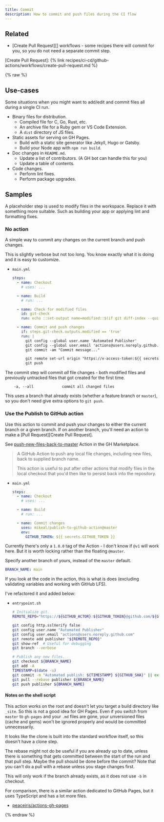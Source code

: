```yaml
---
title: Commit
description: How to commit and push files during the CI flow
---
```



## Related

- [Create Pull Request][] workflows - some recipes there will commit for you, so you do not need a separate commit step.

[Create Pull Request]: {% link recipes/ci-cd/github-actions/workflows/create-pull-request.md %}


{% raw %}


## Use-cases

Some situations when you might want to add/edit and commit files all during a single CI run.

- Binary files for distribution.
    - Compiled file for C, Go, Rust, etc.
    - An archive file for a Ruby gem or VS Code Extension.
    - A `dist` directory of JS files.
- Static assets for serving on GH Pages.
    - Build with a static site generator like Jekyll, Hugo or Gatsby.
    - Build your Node app with `npm run build`.
- Doc changes in `README.md`.
    - Update a list of contributors. (A GH bot can handle this for you)
    - Update a table of contents.
- Code changes.
    - Perform lint fixes.
    - Perform package upgrades.


## Samples

A placeholder step is used to modify files in the workspace. Replace it with something more suitable. Such as building your app or applying lint and formatting fixes.

### No action

A simple way to commit any changes on the current branch and push changes.

This is slightly verbose but not too long. You know exactly what it is doing and it is easy to customize.

- `main.yml`
    ```yaml
    steps:
      - name: Checkout
        # uses: ...

      - name: Build
        # run: ...

      - name: Check for modified files
        id: git-check
        run: echo ::set-output name=modified::$(if git diff-index --quiet HEAD --; then echo "false"; else echo "true"; fi)

      - name: Commit and push changes
        if: steps.git-check.outputs.modified == 'true'
        run: |
          git config --global user.name 'Automated Publisher'
          git config --global user.email 'actions@users.noreply.github.com'
          git commit -am "Commit message..."

          git remote set-url origin "https://x-access-token:${{ secrets.GITHUB_TOKEN }}@github.com/${{ github.repository }}"
          git push
    ```

The commit step will commit _all_ file changes - both modified files and previously untracked files that got created for the first time.

```
    -a, --all             commit all changed files
```

This uses a branch that already exists (whether a feature branch or `master`), so you don't need give extra options to `git push`.

### Use the Publish to GitHub action

Use this action to commit and push your changes to either the current branch or a given branch. If on another branch, you'll need an action to make a [Pull Request][Create Pull Request].

See [push-new-files-back-to-master](https://github.com/marketplace/actions/push-new-files-back-to-master) Action in the GH Marketplace.

> A GitHub Action to push any local file changes, including new files, back to supplied branch name.
>
> This action is useful to put after other actions that modify files in the local checkout that you'd then like to persist back into the repository.

- `main.yml`
    ```yaml
    steps:
      - name: Checkout
        # uses: ...

      - name: Build
        # run: ...

      - name: Commit changes
        uses: mikeal/publish-to-github-action@master
        env:
          GITHUB_TOKEN: ${{ secrets.GITHUB_TOKEN }}
    ```

Currently there's only a `1.0.0` tag of the Action - I don't know if `@v1` will work here. But it is worth locking rather than the floating `@master`.

Specify another branch of yours, instead of the `master` default.

```yaml
BRANCH_NAME: main
```

If you look at the code in the action, this is what is does (excluding validating variables and working with GitHub LFS).

I've refactored it and added below:

- `entrypoint.sh`
    ```sh
    # Initialize git.
    REMOTE_REPO="https://${GITHUB_ACTOR}:${GITHUB_TOKEN}@github.com/${GITHUB_REPOSITORY}.git"

    git config http.sslVerify false
    git config user.name "Automated Publisher"
    git config user.email "actions@users.noreply.github.com"
    git remote add publisher "${REMOTE_REPO}"
    git show-ref  # Useful for debugging
    git branch --verbose

    # Publish any new files.
    git checkout ${BRANCH_NAME}
    git add -A
    TIMESTAMP=$(date -u)
    git commit -m "Automated publish: ${TIMESTAMP} ${GITHUB_SHA}" || exit 0
    git pull --rebase publisher ${BRANCH_NAME}
    git push publisher ${BRANCH_NAME}
    ```

#### Notes on the shell script

This action works on the root and doesn't let you target a build directory like `_site`. So this is not a good idea for GH Pages. Even if you switch from `master` to `gh-pages` and your `.md` files are gone, your unversioned files (cache and gems) won't be ignored properly and would be committed unnecessarily.

It looks like the clone is built into the standard workflow itself, so this doesn't have a clone step.

The rebase might not do be useful if you are already up to date, unless there is something that gets committed between the start of the run and that pull step. Maybe the pull should be done before the commit? Note that you can't do a pull with a rebase unless you stage changes first.

This will only work if the branch already exists, as it does not use `-b` in checkout.

For comparison, there is a similar action dedicated to GitHub Pages, but it uses TypeScript and has a lot more files.

- [peaceiris/actions-gh-pages](https://github.com/peaceiris/actions-gh-pages)

{% endraw %}
